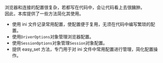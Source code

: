 浏览器和连接的配置很复杂，若都写在代码中，会让代码看上去很臃肿。  
因此，本库提供了一些方法简化其使用。

- 使用 ini 文件记录常用配置，使配置便于复用，无须在代码中编写繁琐的配置。
- 使用`DriverOptions`对象管理浏览器配置。
- 使用`SessionOptions`对象管理`Session`对象配置。
- 提供 easy_set 方法，专门用于对 ini 文件中常用配置进行管理，简化配置操作。